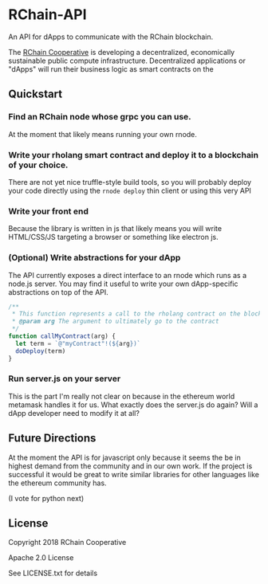 # RChain-API

An API for dApps to communicate with the RChain blockchain.

The [RChain Cooperative][1] is developing a decentralized, economically sustainable public compute infrastructure. Decentralized applications or "dApps" will run their business logic as smart contracts on the

[1]: https://www.rchain.coop/

## Quickstart
### Find an RChain node whose grpc you can use.
At the moment that likely means running your own rnode.

### Write your rholang smart contract and deploy it to a blockchain of your choice.
There are not yet nice truffle-style build tools, so you will probably deploy your code directly using the `rnode deploy` thin client or using this very API

### Write your front end
Because the library is written in js that likely means you will write HTML/CSS/JS targeting a browser or something like electron js.

### (Optional) Write abstractions for your dApp
The API currently exposes a direct interface to an rnode which runs as a node.js server. You may find it useful to write your own dApp-specific abstractions on top of the API.

```javascript
/**
 * This function represents a call to the rholang contract on the blockchain.
 * @param arg The argument to ultimately go to the contract
 */
function callMyContract(arg) {
  let term = `@"myContract"!(${arg})`
  doDeploy(term)
}
```

### Run server.js on your server
This is the part I'm really not clear on because in the ethereum world metamask handles it for us. What exactly does the server.js do again? Will a dApp developer need to modify it at all?




## Future Directions
At the moment the API is for javascript only because it seems the be in highest demand from the community and in our own work. If the project is successful it would be great to write similar libraries for other languages like the ethereum community has.

(I vote for python next)


## License
Copyright 2018 RChain Cooperative

Apache 2.0 License

See LICENSE.txt for details
